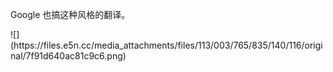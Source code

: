 <p>Google 也搞这种风格的翻译。</p>
![](https://files.e5n.cc/media_attachments/files/113/003/765/835/140/116/original/7f91d640ac81c9c6.png)